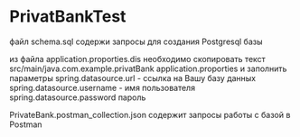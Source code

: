 # PrivatBankTest

файл schema.sql содержи запросы для создания Postgresql базы

из файла application.proporties.dis необходимо скопировать текст src/main/java.com.example.privatBank 
application.proporties и заполнить параметры
spring.datasource.url - ссылка на Вашу базу данных
spring.datasource.username - имя пользователя
spring.datasource.password пароль

PrivateBank.postman_collection.json содержит запросы работы с базой в Postman